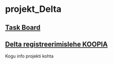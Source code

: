 # projekt_Delta


## [Task Board](https://www.notion.so/5294b06dc74949a7bbc18b76cf76f5a9?v=4b6428d6f3c4445f8805a1a4709138dd)

## [Delta registreerimislehe KOOPIA](https://docs.google.com/forms/d/e/1FAIpQLScZS4UrEoWnGTwJRk1tlnFBYC_5NseUuGw_M0b9_dEJVlcD4Q/viewform)

Kogu info projekti kohta

